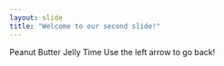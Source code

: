 ```yaml
---
layout: slide
title: "Welcome to our second slide!"
---
```

Peanut Butter Jelly Time 
Use the left arrow to go back!
